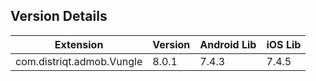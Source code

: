 ## Version Details

| Extension | Version | Android Lib | iOS Lib |
| --- | --- | --- | --- |
| com.distriqt.admob.Vungle | 8.0.1 | 7.4.3 | 7.4.5 |
